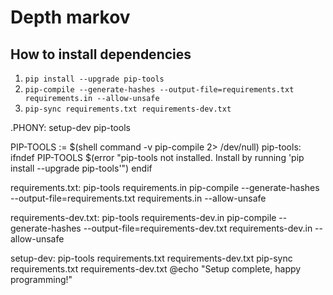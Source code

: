 # Depth markov

## How to install dependencies

1. `pip install --upgrade pip-tools`
2. `pip-compile --generate-hashes --output-file=requirements.txt requirements.in --allow-unsafe`
3. `pip-sync requirements.txt requirements-dev.txt`

.PHONY: setup-dev pip-tools

PIP-TOOLS := $(shell command -v pip-compile 2> /dev/null)
pip-tools:
ifndef PIP-TOOLS
$(error "pip-tools not installed. Install by running 'pip install --upgrade pip-tools'")
endif

requirements.txt: pip-tools requirements.in
pip-compile --generate-hashes --output-file=requirements.txt requirements.in --allow-unsafe

requirements-dev.txt: pip-tools requirements-dev.in
pip-compile --generate-hashes --output-file=requirements-dev.txt requirements-dev.in --allow-unsafe

setup-dev: pip-tools requirements.txt requirements-dev.txt
pip-sync requirements.txt requirements-dev.txt
@echo "Setup complete, happy programming!"
